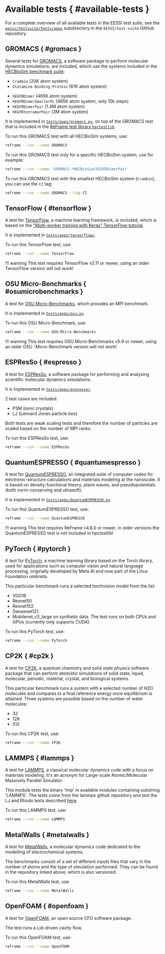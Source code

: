 # Available tests { #available-tests }

For a complete overview of all available tests in the EESSI test suite, see the
[`eessi/testsuite/tests/apps`](https://github.com/EESSI/test-suite/tree/main/eessi/testsuite/tests/apps) subdirectory in the `EESSI/test-suite` GitHub repository.

## GROMACS { #gromacs }

Several tests for [GROMACS](https://www.gromacs.org), a software package to perform molecular dynamics simulations,
are included, which use the systems included in the [HECBioSim benchmark suite](https://www.hecbiosim.ac.uk/access-hpc/benchmarks):

* `Crambin` (20K atom system)
* `Glutamine-Binding-Protein` (61K atom system)
- `hEGFRDimer` (465K atom system)
- `hEGFRDimerSmallerPL` (465K atom system, only 10k steps)
- `hEGFRDimerPair` (1.4M atom system)
- `hEGFRtetramerPair` (3M atom system)

It is implemented in [`tests/apps/gromacs.py`](https://github.com/EESSI/test-suite/blob/main/eessi/testsuite/tests/apps/gromacs.py),
on top of the GROMACS test that is included in the [ReFrame test library `hpctestlib`](https://reframe-hpc.readthedocs.io/en/stable/hpctestlib.html).

To run this GROMACS test with all HECBioSim systems, use:

```bash
reframe --run --name GROMACS
```

To run this GROMACS test only for a specific HECBioSim system, use for example:

```bash
reframe --run --name 'GROMACS.*HECBioSim/hEGFRDimerPair'
```

To run this GROMACS test with the smallest HECBioSim system (`Crambin`), you can use the `CI` tag:

```bash
reframe --run --name GROMACS --tag CI
```

## TensorFlow { #tensorflow }

A test for [TensorFlow](https://www.tensorflow.org), a machine learning framework, is included,
which is based on the ["Multi-worker training with Keras" TensorFlow tutorial](https://www.tensorflow.org/tutorials/distribute/multi_worker_with_keras).

It is implemented in [`tests/apps/tensorflow/`](https://github.com/EESSI/test-suite/tree/main/eessi/testsuite/tests/apps/tensorflow).

To run this TensorFlow test, use:

```bash
reframe --run --name TensorFlow
```

!!! warning
    This test requires TensorFlow v2.11 or newer, using an older TensorFlow version will not work!

## OSU Micro-Benchmarks { #osumicrobenchmarks }

A test for [OSU Micro-Benchmarks](https://mvapich.cse.ohio-state.edu/benchmarks/), which provides an MPI benchmark. 

It is implemented in [`tests/apps/osu.py`](https://github.com/EESSI/test-suite/blob/main/eessi/testsuite/tests/apps/osu.py).

To run this OSU Micro-Benchmark, use:

```bash
reframe --run --name OSU-Micro-Benchmarks
```

!!! warning
    This test requires OSU Micro-Benchmarks v5.9 or newer, using an older OSU -Micro-Benchmark version will not work!

## ESPResSo { #espresso }

A test for [ESPResSo](https://espressomd.org), a software package for performing and analysing scientific molecular dynamics simulations.

It is implemented in [`tests/apps/espresso/`](https://github.com/EESSI/test-suite/blob/main/eessi/testsuite/tests/apps/espresso).

2 test cases are included:
* P3M (ionic crystals)
* LJ (Lennard Jones particle box)

Both tests are weak scaling tests and therefore the number of particles are scaled based on the number of MPI ranks.

To run this ESPResSo test, use:

```bash
reframe --run --name ESPResSo
```

## QuantumESPRESSO { #quantumespresso }

A test for [QuantumESPRESSO](https://www.quantum-espresso.org), an integrated suite of computer codes for electronic-structure calculations and materials modeling at the nanoscale. It is based on density-functional theory, plane waves, and pseudopotentials (both norm-conserving and ultrasoft).

It is implemented in [`tests/apps/QuantumESPRESSO.py`](https://github.com/EESSI/test-suite/blob/main/eessi/testsuite/tests/apps/QuantumESPRESSO.py).

To run this QuantumESPRESSO test, use:

```bash
reframe --run --name QuantumESPRESSO
```

!!! warning
    This test requires ReFrame v4.6.0 or newer, in older versions the QuantumESPRESSO test is not included in hpctestlib!

## PyTorch { #pytorch }

A test for [PyTorch](https://pytorch.org/), a machine learning library based on the Torch library, used for applications such as computer vision and natural language processing, originally developed by Meta AI and now part of the Linux Foundation umbrella.

This particular benchmark runs a selected torchvision model from the list:
* VGG16
* Resnet50
* Resnet152
* Densenet121
* Mobilenet_v3_large
on synthetic data. The test runs on both CPUs and GPUs (currently only supports CUDA).

To run this PyTorch test, use:

```bash
reframe --run --name PyTorch
```


## CP2K { #cp2k }

A test for [CP2K](https://www.cp2k.org/), a quantum chemistry and solid state physics software package that can perform atomistic simulations of solid state, liquid, molecular, periodic, material, crystal, and biological systems.

This particular benchmark runs a system with a selected number of H2O molecules and compares to a final reference energy
once equillibrium is attained. Three systems are possible based on the number of water molecules:
* 32
* 128
* 512

To run this CP2K test, use:

```bash
reframe --run --name CP2K
```


## LAMMPS { #lammps }

A test for [LAMMPS](https://www.lammps.org/#gsc.tab=0), a classical molecular dynamics code with a focus on materials modeling. It's an acronym for Large-scale Atomic/Molecular Massively Parallel Simulator.

This module tests the binary 'lmp' in available modules containing substring 'LAMMPS'.
The tests come from the lammps github repository and test the LJ and Rhodo tests described
[here](https://docs.lammps.org/Speed_bench.html).

To run this LAMMPS test, use:

```bash
reframe --run --name LAMMPS
```


## MetalWalls { #metalwalls }

A test for [MetalWalls](https://gitlab.com/ampere2/metalwalls), a molecular dynamics code dedicated to the modelling of electrochemical systems.

The benchmarks consist of a set of different inputs files that vary in the number of atoms and the type of simulation performed. They can be found in the repository linked above, which is also versioned.

To run this MetalWalls test, use:

```bash
reframe --run --name MetalWalls
```

## OpenFOAM {  #openfoam }

A test for [OpenFOAM](https://www.openfoam.com/), an open source CFD software package.

The test runs a Lid-driven cavity flow.

To run this OpenFOAM test, use:

```bash
reframe --run --name OpenFOAM
```
